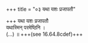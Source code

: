 +++
title = "०३ यथा यशः प्रजापतौ"

+++
यथा यशः प्रजापतौ  
यथास्मिन् परमेष्ठिनि ।  
(…) ॥ +++(see 16.64.8cdef)+++